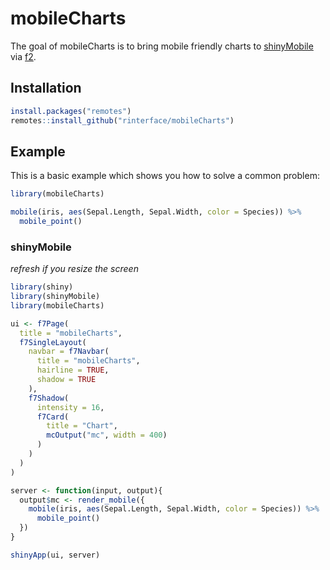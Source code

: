 <!-- badges: start -->
<!-- badges: end -->

# mobileCharts

The goal of mobileCharts is to bring mobile friendly charts to [shinyMobile](https://rinterface.github.io/shinyMobile/) via [f2](https://f2.antv.vision/en).

## Installation

``` r
install.packages("remotes")
remotes::install_github("rinterface/mobileCharts")
```

## Example

This is a basic example which shows you how to solve a common problem:

``` r
library(mobileCharts)

mobile(iris, aes(Sepal.Length, Sepal.Width, color = Species)) %>% 
  mobile_point()
```

### shinyMobile

_refresh if you resize the screen_

```r
library(shiny)
library(shinyMobile)
library(mobileCharts)

ui <- f7Page(
  title = "mobileCharts",
  f7SingleLayout(
    navbar = f7Navbar(
      title = "mobileCharts",
      hairline = TRUE,
      shadow = TRUE
    ),
    f7Shadow(
      intensity = 16,
      f7Card(
        title = "Chart",
        mcOutput("mc", width = 400)
      )
    )
  )
)

server <- function(input, output){
  output$mc <- render_mobile({
    mobile(iris, aes(Sepal.Length, Sepal.Width, color = Species)) %>% 
      mobile_point()
  })
}

shinyApp(ui, server)
```
